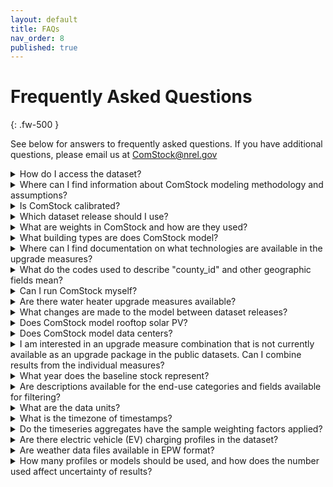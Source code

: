 ```yaml
---
layout: default
title: FAQs
nav_order: 8
published: true
---
```


# Frequently Asked Questions
{: .fw-500 }

See below for answers to frequently asked questions. If you have additional questions, please email us at [ComStock@nrel.gov](mailto:ComStock@nrel.gov)

<details>
    <summary>How do I access the dataset?</summary>
    <p>There are several access platforms available to access ComStock datasets. See the <a href="{{site.baseurl}}{% link docs/data.md %}">Data</a> page for more detail about dataset access and links to the public dataset releases.</p>
</details>

<details>
    <summary>Where can I find information about ComStock modeling methodology and assumptions?</summary>
    <p>ComStock reference documentation is available in the <a href="https://nrel.github.io/ComStock.github.io/docs/resources/resources.html#references">References section</a> of the Resources page. We publish an updated version with every dataset release that includes changes to the core ComStock model</p>
</details>

<details>
    <summary>Is ComStock calibrated?</summary>
    <p>Yes. The models underwent extensive calibration as part of the End Use Load Profiles (EULP) project where we compared model load profiles to AMI data from around the country, and updated baseline model schedules, power densities, among other things using various data sources. Reference the <a href="https://www.nrel.gov/docs/fy22osti/80889.pdf">final report</a> for more details. The EULP project concluded in 2021.<br><br>

    For every baseline update and upgrade measures since EULP, we compare energy consumption and EUI to available data sources, such as CBECS and EIA Form 861. These comparisons are available on the <a href="{{site.baseurl}}{% link docs/data.md %}">OEDI Data Lake</a> for each dataset. High level savings observations of upgrade measures are available <a href="{{site.baseurl}}{% link docs/upgrade_measures/upgrade_measures.md %}">here</a>.<br><br>

    For details about how to determine whether the models are appropriate for a specific analysis, reference the explanation titled "<a href="{{site.baseurl}}{% link docs/resources/explanations/comstock_calibration.md %}">Considerations for ComStock Calibration, Validation, and Uncertainty</a>."</p>
</details>

<details>
    <summary>Which dataset release should I use?</summary>
    <p>ComStock publishes datasets on a regular basis, and we recommend using the latest release. See the <a href="{{site.baseurl}}{% link docs/data.md %}">Data page</a> for a list of available datasets and access links. Each new release includes new upgrade measures, all measures from previous releases, as well as any improvements made to the baseline model.</p>
</details>

<details>
    <summary>What are weights in ComStock and how are they used?</summary>
    <p>Weights in ComStock represent the number of real buildings that the model represents in the U.S. building stock. Weights are determined using national floor area by building type from CBECS. All ComStock models of the same building type will have the same weight. Use the weights by multiplying the energy consumption column by the weight for the model. Some energy consumption columns are already weighted. These have the word “weighted” in the name. See an explanation titled "<a href="{{site.baseurl}}{% link docs/resources/explanations/sampling_and_weighting.md %}">Sampling and Weighting in ComStock</a>" for more information </p>
</details>

<details>
    <summary>What building types are does ComStock model?</summary>
    <p>ComStock models 14 commercial building types. Compared to the Commercial Building Energy Consumption Survey (CBECS) estimation, ComStock for 64% of the energy use and 62% of the floor area of commercial buildings in the United States. The core development team is actively working on adding more building types to the model. See the explanation titled "<a href="{{site.baseurl}}{% link docs/resources/explanations/building_types_not_included.md %}">Building Types Not Included in ComStock</a>" for more detail.</p>
</details>

<details>
    <summary>Where can I find documentation on what technologies are available in the upgrade measures?</summary>
    <p>See the <a href="{{site.baseurl}}{% link docs/upgrade_measures/upgrade_measures.md %}">Upgrade Measures</a> page.</p>
</details>

<details>
    <summary>What do the codes used to describe "county_id" and other geographic fields mean?</summary>
    <p>These represent the NHGIS code for various geographies available in ComStock. For more information about the geospatial fields available in the ComStock dataset, see the explanation titled "<a href="{{site.baseurl}}{% link docs/resources/explanations/reference_geographic_codes.md %}">Geographic Fields and Codes</a>".</p>
</details>

<details>
    <summary>Can I run ComStock myself?</summary>
    <p>The code required to run ComStock is available on our public <a href="https://github.com/NREL/ComStock">ComStock GitHub repository</a>. Other related code repositories are provided on our <a href="{{site.baseurl}}{% link docs/for_developers/for_developers.md %}">For Developers</a> page. We are not able to support running the model at this time.</p>
</details>

<details>
    <summary>Are there water heater upgrade measures available?</summary>
    <p>We have not published a service water heating measure due to current water draw profiles in our baseline models. The energy consumed by heat pump water heaters (HPWHs), especially, is sensitive to how quickly the water in the tank is consumed. More specifically, how to design and size a HPWH system greatly relies on realistic water draw profiles to correctly capture when the heat pump heating and, especially, backup heating elements are triggered.<br><br>

    If you are aware of water draw profile data, please let email us at <a href="mailto:ComStock@nrel.gov">ComStock@nrel.gov</a>. We are in search of 15-min to hourly water draw profiles for commercial buildings of various types and square footage.</p>
</details>

<details>
    <summary>What changes are made to the model between dataset releases?</summary>
    <p>ComStock publishes datasets on a regular basis. New datasets include new upgrade measures and baseline improvements, as well as all existing upgrade measures. Information about upgrade measures included in dataset releases can be found on the <a href="{{site.baseurl}}{% link docs/upgrade_measures/upgrade_measures.md %}">Upgrade Measures</a> page. Baseline model improvements are captured in the release change log on our public <a href="https://github.com/NREL/ComStock">ComStock GitHub repository</a>.</p>
</details>

<details>
    <summary>Does ComStock model rooftop solar PV?</summary>
    <p>ComStock does not currently model rooftop solar PV. We recommend using <a href="https://pvwatts.nrel.gov/"> PVWatts</a> to evaluate commercial solar PV opportunities.</p>
</details>

<details>
    <summary>Does ComStock model data centers?</summary>
    <p>We do not currently model data centers as a building type in ComStock. Some large office buildings include data center loads, but these do not capture the characteristics, performance, HVAC system, etc. of standalone data centers and we do not recommend extrapolating results from these models.</p>
</details>

<details>
    <summary>I am interested in an upgrade measure combination that is not currently available as an upgrade package in the public datasets. Can I combine results from the individual measures?</summary>
    <p>Our guidance is to <b>NOT</b> combine individual measure results. There are interactions between most upgrade measures (e.g., heat transfer impacts) that affect the amount of savings and make results of multiple measures together misleading. When considering envelope and heat pump measures, especially, there will be interactions that are not captured by combining results, and we recommend presenting these results separately.<br><br>

    See an explanation and examples on this topic in an explanation titled "<a href="{{site.baseurl}}{% link docs/resources/explanations/combining_measure_results.md %}">Why Individual ComStock Measure Results Should Not Be Combined</a>".</p>
</details>

<details>
    <summary>What year does the baseline stock represent?</summary>
    <p>The building stock represents, as closely as possible, the U.S. building stock as it was in 2018.</p>
</details>

<details>
    <summary>Are descriptions available for the end-use categories and fields available for filtering?</summary>
    <p>Descriptions of each of the building characteristics filters and the end-use categories can be found in the "data_dictionary.tsv" file. Descriptions of the values used in those filters can be found in the "enumeration_dictionary.tsv." Both files can be downloaded from the <a href="{{site.baseurl}}{% link docs/data.md %}">OEDI Data Lake</a> and can be opened with Excel or a text editor.</p>
</details>

<details>
    <summary>What are the data units?</summary>
    <p>All downloaded energy data is in kWh, including all electricity, natural gas, propane, and fuel oil end uses, as documented in the data_dictionary.tsv files which can be found on the OEDI Data Lake.<br><br>

    Timeseries energy consumption data viewed on the website are in metric units. The metric prefix is on the y-axis label (T for tera, G for giga, M for mega, etc.) and the rest of the unit information is in the y-axis label.</p>
</details>

<details>
    <summary>What is the timezone of timestamps?</summary>
    <p>The timestamps of all load profiles have been converted to Eastern Standard Time, to prevent issues when aggregating across time zones.<br><br>

    The underlying modeling was done using local Standard Time for each location. In converting from local Standard Time to Eastern Standard Time, if necessary the last few hours of each dataset were moved to the beginning of the timeseries. For example, the first two hours of data from Colorado in Eastern Standard Time (Jan 1, midnight to 2 AM) were originally modeled as the last two hours of the year in Mountain Standard Time (Dec 31, 10 PM to midnight) using the corresponding weather.</p>
</details>

<details>
    <summary>Do the timeseries aggregates have the sample weighting factors applied?</summary>
    <p>Yes, the aggregates represent the total "floor_area_represented."</p>
</details>

<details>
    <summary>Are there electric vehicle (EV) charging profiles in the dataset?</summary>
    <p>No, ComStock does not currently model EV charging in the dataset. For modeling aggregate EV load profiles for a city or state, we suggest using <a href="https://afdc.energy.gov/evi-pro-lite/load-profile">EVI-Pro Lite</a>. Measured charging profile data for individual homes can be found in the <a href="https://neea.org/data/nw-end-use-load-research-project/energy-metering-study-data">NEEA HEMS data</a> and <a href="https://www.pecanstreet.org/dataport/">Pecan Street Dataport</a>. Email us at <a href="mailto:ComStock@nrel.gov">ComStock@nrel.gov</a> if you have suggestions for other EV charging data sources.</p>
</details>

<details>
    <summary>Are weather data files available in EPW format?</summary>
    <p>Weather data used for the modeling have been provided in .csv format for regression modeling, forecasting, or other analyses. EPW format weather files for 2018 or other actual meteorological years have not been publicly released. These files can be purchased from private sector vendors. See <a href="https://energyplus.net/weather/simulation">https://energyplus.net/weather/simulation</a> for a list of providers.</p>
</details>

<details>
    <summary>How many profiles or models should be used, and how does the number used affect uncertainty of results?</summary>
    <p>The ComStock team recommends a minimum of 350 building ID samples and at least 1 building from all 14 building types when filtering or down-selecting the dataset. For more detail, see the explanation titled "<a href="{{site.baseurl}}{% link docs/resources/explanations/sample_size_considerations.md %}">Sample Size Considerations</a>".</p>
</details>